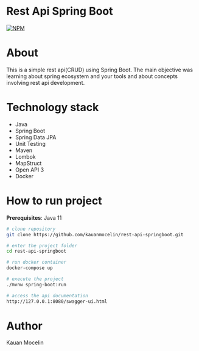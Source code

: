 # Rest Api Spring Boot

[![NPM](https://img.shields.io/npm/l/react)](https://github.com/kauanmocelin/rest-api-springboot/blob/main/LICENSE)

# About

This is a simple rest api(CRUD) using Spring Boot. The main objective was learning about spring ecosystem and your tools
and about concepts involving rest api development.

# Technology stack

- Java
- Spring Boot
- Spring Data JPA
- Unit Testing
- Maven
- Lombok
- MapStruct
- Open API 3
- Docker

# How to run project

**Prerequisites**: Java 11

```bash
# clone repository
git clone https://github.com/kauanmocelin/rest-api-springboot.git

# enter the project folder
cd rest-api-springboot

# run docker container
docker-compose up

# execute the project
./mvnw spring-boot:run

# access the api documentation
http://127.0.0.1:8080/swagger-ui.html 
```

# Author

Kauan Mocelin

